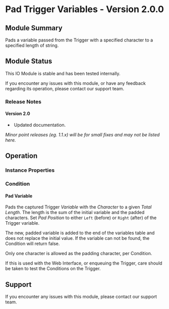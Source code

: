# Pad Trigger Variables - Version 2.0.0

[//]: # (THIS IS WHAT A COMMENT LOOKS LIKE)

[//]: # (Properties should be surrounded by eg. *Property Name*)
[//]: # (Values and options should be surrounded by eg. <code>Value</code>)

## Module Summary

Pads a variable passed from the Trigger with a specified character to a specified length of string.

## Module Status

This IO Module is stable and has been tested internally.

If you encounter any issues with this module, or have any feedback regarding its operation, please contact our support team.

[//]: # (### Module Scope)
[//]: # (If important to mention explain the limitations and things this module cannot perform)

### Release Notes

#### Version 2.0

* &nbsp;Updated documentation.

*Minor point releases (eg. 1.1.x) will be for small fixes and may not be listed here.*

[//]: # (## Requirements)
[//]: # (Mention any pre-requisites needed before setting up the module in terms of hardware, subscriptions, APIs)

[//]: # (## Configuration)
[//]: # (Mention any setup aspects the user should note that are generally done outside the Designer interface)

## Operation

[//]: # (Give operational details linked to using Instance Properties, Triggers, Conditions, Actions, Variables associated with the module's operation)

### Instance Properties

[//]: # (### List instance properties and their function)

[//]: # (### Triggers)

[//]: # (#### Trigger Name)
[//]: # (#### Start with a verb such as "Fires when..." or "Receives...")

### Condition

#### Pad Variable

Pads the captured Trigger *Variable* with the *Character* to a given *Total Length*.
The length is the sum of the initial variable and the padded characters.
Set *Pad Position* to either <code>Left</code> (before) or <code>Right</code> (after) of the Trigger variable.

The new, padded variable is added to the end of the variables table and does not replace the initial value.
If the variable can not be found, the Condition will return false.

Only one character is allowed as the padding character, per Condition.

If this is used with the Web Interface, or enqueuing the Trigger, care should be taken to test the Conditions on the Trigger.

[//]: # (### Actions)

[//]: # (#### Action Name)
[//]: # (#### Start with a verb such as "Sends..." or "Sets...")

## Support

If you encounter any issues with this module, please contact our support team.

[//]: # (### Module Use Example)
[//]: # (If relevant to documentation give examples of module use)

[//]: # (### Further Notes)
[//]: # (Possible location for further notes, may not be used)
